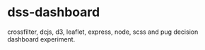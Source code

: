# dss-dashboard
crossfilter, dcjs, d3, leaflet, express, node, scss and pug decision dashboard experiment.
